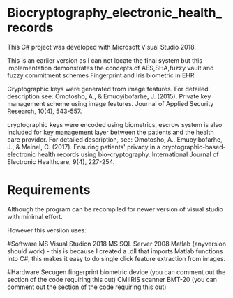 # Biocryptography_electronic_health_records


This C# project was developed with Microsoft Visual Studio 2018.

This is an earlier version as I can not locate the final system but this  implementation demonstrates the concepts
of AES,SHA,fuzzy vault and fuzzy commitment schemes Fingerprint and Iris biometric in EHR 

Cryptographic keys were generated from image features. For detailed description see:
Omotosho, A., & Emuoyibofarhe, J. (2015). Private key management scheme using image features. Journal of Applied Security Research, 10(4), 543-557.


cryptographic keys were encoded using biometrics, escrow system is also included for key management layer between the patients and the health care provider. For detailed description, see:
Omotosho, A., Emuoyibofarhe, J., & Meinel, C. (2017). Ensuring patients' privacy in a cryptographic-based-electronic health records using bio-cryptography. International Journal of Electronic Healthcare, 9(4), 227-254.


# Requirements
Although the program can be recompiled for newer version of visual studio with minimal effort.

However this versiion uses:

#Software
MS Visual Studion 2018
MS SQL Server 2008
Matlab (anyversion should work) - this is because I created a .dll that imports Matlab functions into C#, this makes it easy to 
do single click feature extraction from images.

#Hardware
Secugen fingerprint biometric device (you can comment out the section of the code requiring this out)
CMIIRIS scanner BMT-20 (you can comment out the section of the code requiring this out)
